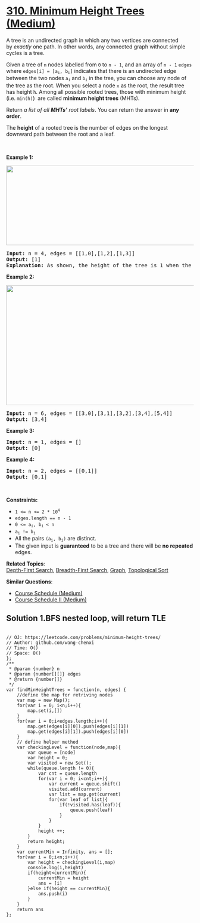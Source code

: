 # [310. Minimum Height Trees (Medium)](https://leetcode.com/problems/minimum-height-trees/)

<p>A tree is an undirected graph in which any two vertices are connected by&nbsp;<i>exactly</i>&nbsp;one path. In other words, any connected graph without simple cycles is a tree.</p>

<p>Given a tree of <code>n</code> nodes&nbsp;labelled from <code>0</code> to <code>n - 1</code>, and an array of&nbsp;<code>n - 1</code>&nbsp;<code>edges</code> where <code>edges[i] = [a<sub>i</sub>, b<sub>i</sub>]</code> indicates that there is an undirected edge between the two nodes&nbsp;<code>a<sub>i</sub></code> and&nbsp;<code>b<sub>i</sub></code> in the tree,&nbsp;you can choose any node of the tree as the root. When you select a node <code>x</code> as the root, the result tree has height <code>h</code>. Among all possible rooted trees, those with minimum height (i.e. <code>min(h)</code>)&nbsp; are called <strong>minimum height trees</strong> (MHTs).</p>

<p>Return <em>a list of all <strong>MHTs'</strong> root labels</em>.&nbsp;You can return the answer in <strong>any order</strong>.</p>

<p>The <strong>height</strong> of a rooted tree is the number of edges on the longest downward path between the root and a leaf.</p>

<p>&nbsp;</p>
<p><strong>Example 1:</strong></p>
<img alt="" src="https://assets.leetcode.com/uploads/2020/09/01/e1.jpg" style="width: 800px; height: 213px;">
<pre><strong>Input:</strong> n = 4, edges = [[1,0],[1,2],[1,3]]
<strong>Output:</strong> [1]
<strong>Explanation:</strong> As shown, the height of the tree is 1 when the root is the node with label 1 which is the only MHT.
</pre>

<p><strong>Example 2:</strong></p>
<img alt="" src="https://assets.leetcode.com/uploads/2020/09/01/e2.jpg" style="width: 800px; height: 321px;">
<pre><strong>Input:</strong> n = 6, edges = [[3,0],[3,1],[3,2],[3,4],[5,4]]
<strong>Output:</strong> [3,4]
</pre>

<p><strong>Example 3:</strong></p>

<pre><strong>Input:</strong> n = 1, edges = []
<strong>Output:</strong> [0]
</pre>

<p><strong>Example 4:</strong></p>

<pre><strong>Input:</strong> n = 2, edges = [[0,1]]
<strong>Output:</strong> [0,1]
</pre>

<p>&nbsp;</p>
<p><strong>Constraints:</strong></p>

<ul>
	<li><code>1 &lt;= n &lt;= 2 * 10<sup>4</sup></code></li>
	<li><code>edges.length == n - 1</code></li>
	<li><code>0 &lt;= a<sub>i</sub>, b<sub>i</sub> &lt; n</code></li>
	<li><code>a<sub>i</sub> != b<sub>i</sub></code></li>
	<li>All the pairs <code>(a<sub>i</sub>, b<sub>i</sub>)</code> are distinct.</li>
	<li>The given input is <strong>guaranteed</strong> to be a tree and there will be <strong>no repeated</strong> edges.</li>
</ul>

**Related Topics**:  
[Depth-First Search](https://leetcode.com/tag/depth-first-search/), [Breadth-First Search](https://leetcode.com/tag/breadth-first-search/), [Graph](https://leetcode.com/tag/graph/), [Topological Sort](https://leetcode.com/tag/topological-sort/)

**Similar Questions**:

- [Course Schedule (Medium)](https://leetcode.com/problems/course-schedule/)
- [Course Schedule II (Medium)](https://leetcode.com/problems/course-schedule-ii/)

## Solution 1.BFS nested loop, will return TLE

```JS

// OJ: https://leetcode.com/problems/minimum-height-trees/
// Author: github.com/wang-chenxi
// Time: O()
// Space: O()
};
/**
 * @param {number} n
 * @param {number[][]} edges
 * @return {number[]}
 */
var findMinHeightTrees = function(n, edges) {
    //define the map for retriving nodes
    var map = new Map();
    for(var i = 0; i<n;i++){
        map.set(i,[])
    }
    for(var i = 0;i<edges.length;i++){
        map.get(edges[i][0]).push(edges[i][1])
        map.get(edges[i][1]).push(edges[i][0])
    }
    // define helper method
    var checkingLevel = function(node,map){
        var queue = [node]
        var height = 0;
        var visited = new Set();
        while(queue.length != 0){
            var cnt = queue.length
            for(var i = 0; i<cnt;i++){
                var current = queue.shift()
                visited.add(current)
                var list = map.get(current)
                for(var leaf of list){
                    if(!visited.has(leaf)){
                        queue.push(leaf)
                    }
                }
            }
            height ++;
        }
        return height;
    }
    var currentMin = Infinity, ans = [];
    for(var i = 0;i<n;i++){
        var height = checkingLevel(i,map)
        console.log(i,height)
        if(height<currentMin){
            currentMin = height
            ans = [i]
        }else if(height == currentMin){
            ans.push(i)
        }
    }
    return ans
};

```
